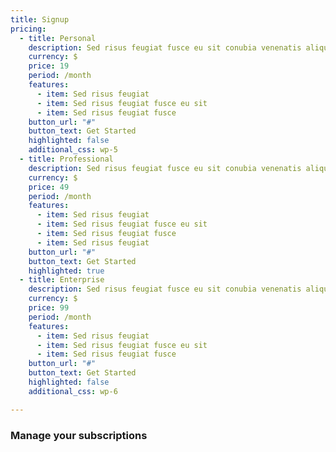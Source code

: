 ```yaml
---
title: Signup
pricing:
  - title: Personal
    description: Sed risus feugiat fusce eu sit conubia venenatis aliquet nisl cras.
    currency: $
    price: 19
    period: /month
    features:
      - item: Sed risus feugiat
      - item: Sed risus feugiat fusce eu sit
      - item: Sed risus feugiat fusce
    button_url: "#"
    button_text: Get Started
    highlighted: false
    additional_css: wp-5
  - title: Professional
    description: Sed risus feugiat fusce eu sit conubia venenatis aliquet nisl cras.
    currency: $
    price: 49
    period: /month
    features:
      - item: Sed risus feugiat
      - item: Sed risus feugiat fusce eu sit
      - item: Sed risus feugiat fusce
      - item: Sed risus feugiat
    button_url: "#"
    button_text: Get Started
    highlighted: true  
  - title: Enterprise
    description: Sed risus feugiat fusce eu sit conubia venenatis aliquet nisl cras.
    currency: $
    price: 99
    period: /month
    features:
      - item: Sed risus feugiat
      - item: Sed risus feugiat fusce eu sit
      - item: Sed risus feugiat fusce
    button_url: "#"
    button_text: Get Started
    highlighted: false
    additional_css: wp-6

---
```

### Manage your subscriptions
